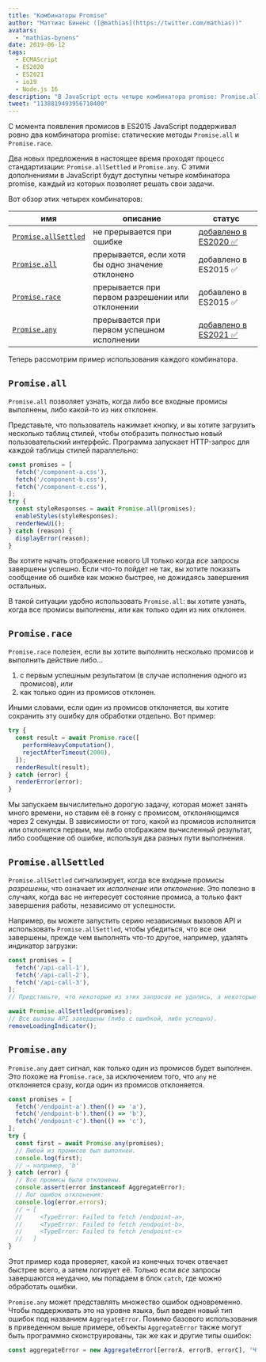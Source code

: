 ```yaml
---
title: "Комбинаторы Promise"
author: "Маттиас Биненс ([@mathias](https://twitter.com/mathias))"
avatars:
  - "mathias-bynens"
date: 2019-06-12
tags:
  - ECMAScript
  - ES2020
  - ES2021
  - io19
  - Node.js 16
description: "В JavaScript есть четыре комбинатора promise: Promise.all, Promise.race, Promise.allSettled и Promise.any."
tweet: "1138819493956710400"
---
```

С момента появления промисов в ES2015 JavaScript поддерживал ровно два комбинатора promise: статические методы `Promise.all` и `Promise.race`.

Два новых предложения в настоящее время проходят процесс стандартизации: `Promise.allSettled` и `Promise.any`. С этими дополнениями в JavaScript будут доступны четыре комбинатора promise, каждый из которых позволяет решать свои задачи.

<!--truncate-->
Вот обзор этих четырех комбинаторов:


| имя                                        | описание                                       | статус                                                          |
| ------------------------------------------- | ----------------------------------------------- | --------------------------------------------------------------- |
| [`Promise.allSettled`](#promise.allsettled) | не прерывается при ошибке                      | [добавлено в ES2020 ✅](https://github.com/tc39/proposal-promise-allSettled) |
| [`Promise.all`](#promise.all)               | прерывается, если хотя бы одно значение отклонено | добавлено в ES2015 ✅                                              |
| [`Promise.race`](#promise.race)             | прерывается при первом разрешении или отклонении | добавлено в ES2015 ✅                                              |
| [`Promise.any`](#promise.any)               | прерывается при первом успешном исполнении       | [добавлено в ES2021 ✅](https://github.com/tc39/proposal-promise-any)        |


Теперь рассмотрим пример использования каждого комбинатора.

## `Promise.all`

<feature-support chrome="32"
                 firefox="29"
                 safari="8"
                 nodejs="0.12"
                 babel="yes https://github.com/zloirock/core-js#ecmascript-promise"></feature-support>

`Promise.all` позволяет узнать, когда либо все входные промисы выполнены, либо какой-то из них отклонен.

Представьте, что пользователь нажимает кнопку, и вы хотите загрузить несколько таблиц стилей, чтобы отобразить полностью новый пользовательский интерфейс. Программа запускает HTTP-запрос для каждой таблицы стилей параллельно:

```js
const promises = [
  fetch('/component-a.css'),
  fetch('/component-b.css'),
  fetch('/component-c.css'),
];
try {
  const styleResponses = await Promise.all(promises);
  enableStyles(styleResponses);
  renderNewUi();
} catch (reason) {
  displayError(reason);
}
```

Вы хотите начать отображение нового UI только когда _все_ запросы завершены успешно. Если что-то пойдет не так, вы хотите показать сообщение об ошибке как можно быстрее, не дожидаясь завершения остальных.

В такой ситуации удобно использовать `Promise.all`: вы хотите узнать, когда все промисы выполнены, _или_ как только один из них отклонен.

## `Promise.race`

<feature-support chrome="32"
                 firefox="29"
                 safari="8"
                 nodejs="0.12"
                 babel="yes https://github.com/zloirock/core-js#ecmascript-promise"></feature-support>

`Promise.race` полезен, если вы хотите выполнить несколько промисов и выполнить действие либо…

1. с первым успешным результатом (в случае исполнения одного из промисов), _или_
1. как только один из промисов отклонен.

Иными словами, если один из промисов отклоняется, вы хотите сохранить эту ошибку для обработки отдельно. Вот пример:

```js
try {
  const result = await Promise.race([
    performHeavyComputation(),
    rejectAfterTimeout(2000),
  ]);
  renderResult(result);
} catch (error) {
  renderError(error);
}
```

Мы запускаем вычислительно дорогую задачу, которая может занять много времени, но ставим её в гонку с промисом, отклоняющимся через 2 секунды. В зависимости от того, какой из промисов исполнится или отклонится первым, мы либо отображаем вычисленный результат, либо сообщение об ошибке, используя два разных пути выполнения.

## `Promise.allSettled`

<feature-support chrome="76"
                 firefox="71 https://bugzilla.mozilla.org/show_bug.cgi?id=1549176"
                 safari="13"
                 nodejs="12.9.0 https://nodejs.org/en/blog/release/v12.9.0/"
                 babel="yes https://github.com/zloirock/core-js#ecmascript-promise"></feature-support>

`Promise.allSettled` сигнализирует, когда все входные промисы _разрешены_, что означает их _исполнение_ или _отклонение_. Это полезно в случаях, когда вас не интересует состояние промиса, а только факт завершения работы, независимо от успешности.

Например, вы можете запустить серию независимых вызовов API и использовать `Promise.allSettled`, чтобы убедиться, что все они завершены, прежде чем выполнять что-то другое, например, удалять индикатор загрузки:

```js
const promises = [
  fetch('/api-call-1'),
  fetch('/api-call-2'),
  fetch('/api-call-3'),
];
// Представьте, что некоторые из этих запросов не удались, а некоторые прошли успешно.

await Promise.allSettled(promises);
// Все вызовы API завершены (либо с ошибкой, либо успешно).
removeLoadingIndicator();
```

## `Promise.any`

<feature-support chrome="85 https://bugs.chromium.org/p/v8/issues/detail?id=9808"
                 firefox="79 https://bugzilla.mozilla.org/show_bug.cgi?id=1568903"
                 safari="14 https://bugs.webkit.org/show_bug.cgi?id=202566"
                 nodejs="16"
                 babel="yes https://github.com/zloirock/core-js#ecmascript-promise"></feature-support>

`Promise.any` дает сигнал, как только один из промисов будет выполнен. Это похоже на `Promise.race`, за исключением того, что `any` не отклоняется сразу, когда один из промисов отклоняется.

```js
const promises = [
  fetch('/endpoint-a').then(() => 'a'),
  fetch('/endpoint-b').then(() => 'b'),
  fetch('/endpoint-c').then(() => 'c'),
];
try {
  const first = await Promise.any(promises);
  // Любой из промисов был выполнен.
  console.log(first);
  // → например, 'b'
} catch (error) {
  // Все промисы были отклонены.
  console.assert(error instanceof AggregateError);
  // Лог ошибок отклонения:
  console.log(error.errors);
  // → [
  //     <TypeError: Failed to fetch /endpoint-a>,
  //     <TypeError: Failed to fetch /endpoint-b>,
  //     <TypeError: Failed to fetch /endpoint-c>
  //   ]
}
```

Этот пример кода проверяет, какой из конечных точек отвечает быстрее всего, а затем логирует её. Только если _все_ запросы завершаются неудачно, мы попадаем в блок `catch`, где можно обработать ошибки.

`Promise.any` может представлять множество ошибок одновременно. Чтобы поддерживать это на уровне языка, был введен новый тип ошибок под названием `AggregateError`. Помимо базового использования в приведенном выше примере, объекты `AggregateError` также могут быть программно сконструированы, так же как и другие типы ошибок:

```js
const aggregateError = new AggregateError([errorA, errorB, errorC], 'Что-то пошло не так!');
```
